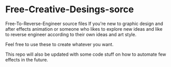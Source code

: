 # Free-Creative-Desings-sorce
Free-To-Reverse-Engineer source files 
If you're new to graphic design and after effects animation or someone who likes to explore new ideas and like to reverse engineer according to their own ideas and art style.

Feel free to use these to create whatever you want. 

This repo will also be updated with some code stuff on how to automate few effects in the future. 
